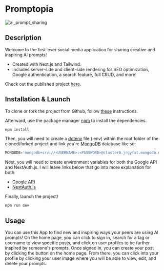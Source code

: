 # Promptopia

![ai_prompt_sharing](https://ibb.co/XsfjCk9)

## Description

Welcome to the first-ever social media application for sharing creative and inspiring AI prompts!
* Created with Next.js and Tailwind.
* Includes server-side and client-side rendering for SEO optimization, Google authentication, a search feature, full CRUD, and more!

Check out the published project [here](https://ai-prompt-sharing-five.vercel.app/).

## Installation & Launch

To clone or fork the project from Github, follow [these](https://docs.github.com/en/desktop/contributing-and-collaborating-using-github-desktop/adding-and-cloning-repositories/cloning-and-forking-repositories-from-github-desktop) instructions.

Afterward, use the package manager [npm](https://www.npmjs.com/) to install the dependencies.

```bash
npm install
```

Then, you will need to create a [dotenv](https://www.npmjs.com/package/dotenv) file (.env) within the root folder of the cloned/forked project and link you're [MongoDB](https://www.mongodb.com/docs/atlas/) database like so:

```javascript
MONGODB='mongodb+srv://<USERNAME>:<PASSWORD>@cluster0.jrgyfat.mongodb.net/restaurantfinder?retryWrites=true&w=majority'
```

Next, you will need to create environment variables for both the Google API and NextAuth.js. I will leave links below that go into more explanation for both:
* [Google API](https://cloud.google.com/apis/docs/getting-started)
* [NextAuth.js](https://next-auth.js.org/configuration/options)

Finally, launch the project!

```bash
npm run dev
```

## Usage

You can use this App to find new and inspiring ways your peers are using AI prompts! On the home page, you can click to sign in, search for a tag or username to view specific posts, and click on user profiles to be further inspired by someone's prompts. Once signed in, you can create your post by clicking the button on the home page. From there, you can click into your profile by clicking your user image where you will be able to view, edit, and delete your prompts.
